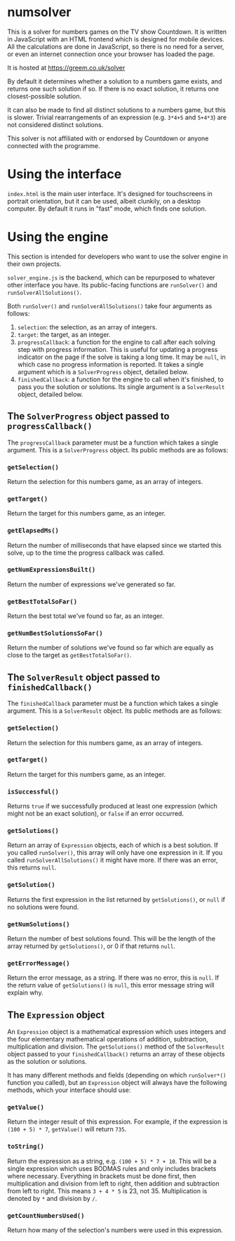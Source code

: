 # numsolver

This is a solver for numbers games on the TV show Countdown. It is written in JavaScript with an HTML frontend which is designed for mobile devices. All the calculations are done in JavaScript, so there is no need for a server, or even an internet connection once your browser has loaded the page.

It is hosted at https://greem.co.uk/solver

By default it determines whether a solution to a numbers game exists, and returns one such solution if so. If there is no exact solution, it returns one closest-possible solution.

It can also be made to find all distinct solutions to a numbers game, but this is slower. Trivial rearrangements of an expression (e.g. `3*4+5` and `5+4*3`) are not considered distinct solutions.

This solver is not affiliated with or endorsed by Countdown or anyone connected with the programme.

# Using the interface

`index.html` is the main user interface. It's designed for touchscreens in portrait orientation, but it can be used, albeit clunkily, on a desktop computer. By default it runs in "fast" mode, which finds one solution.

# Using the engine

This section is intended for developers who want to use the solver engine in their own projects.

`solver_engine.js` is the backend, which can be repurposed to whatever other interface you have. Its public-facing functions are `runSolver()` and `runSolverAllSolutions()`.

Both `runSolver()` and `runSolverAllSolutions()` take four arguments as follows:

1. `selection`: the selection, as an array of integers.
2. `target`: the target, as an integer.
3. `progressCallback`: a function for the engine to call after each solving step with progress information. This is useful for updating a progress indicator on the page if the solve is taking a long time. It may be `null`, in which case no progress information is reported. It takes a single argument which is a `SolverProgress` object, detailed below.
4. `finishedCallback`: a function for the engine to call when it's finished, to pass you the solution or solutions. Its single argument is a `SolverResult` object, detailed below.

## The `SolverProgress` object passed to `progressCallback()`
The `progressCallback` parameter must be a function which takes a single
argument. This is a `SolverProgress` object. Its public methods are as follows:

### `getSelection()`
Return the selection for this numbers game, as an array of integers.

### `getTarget()`
Return the target for this numbers game, as an integer.

### `getElapsedMs()`
Return the number of milliseconds that have elapsed since we started this solve,
up to the time the progress callback was called.

### `getNumExpressionsBuilt()`
Return the number of expressions we've generated so far.

### `getBestTotalSoFar()`
Return the best total we've found so far, as an integer.

### `getNumBestSolutionsSoFar()`
Return the number of solutions we've found so far which are equally as close
to the target as `getBestTotalSoFar()`.

## The `SolverResult` object passed to `finishedCallback()`
The `finishedCallback` parameter must be a function which takes a single argument. This is a `SolverResult` object. Its public methods are as follows:

### `getSelection()`
Return the selection for this numbers game, as an array of integers.

### `getTarget()`
Return the target for this numbers game, as an integer.

### `isSuccessful()`
Returns `true` if we successfully produced at least one expression (which might
not be an exact solution), or `false` if an error occurred.

### `getSolutions()`
Return an array of `Expression` objects, each of which is a best solution. If you called `runSolver()`, this array will only have one expression in it. If you called `runSolverAllSolutions()` it might have more. If there was an error, this returns `null`.

### `getSolution()`
Returns the first expression in the list returned by `getSolutions()`, or
`null` if no solutions were found.

### `getNumSolutions()`
Return the number of best solutions found. This will be the length of the array
returned by `getSolutions()`, or 0 if that returns `null`.

### `getErrorMessage()`
Return the error message, as a string. If there was no error, this is `null`.
If the return value of `getSolutions()` is `null`, this error message string
will explain why.

## The `Expression` object
An `Expression` object is a mathematical expression which uses integers and the four elementary mathematical operations of addition, subtraction, multiplication and division. The `getSolutions()` method of the `SolverResult` object passed
to your `finishedCallback()` returns an array of these objects as the solution or solutions.

It has many different methods and fields (depending on which `runSolver*()` function you called), but an `Expression` object will always have the following methods, which your interface should use:

### `getValue()`
Return the integer result of this expression. For example, if the expression is `(100 + 5) * 7`, `getValue()` will return `735`.

### `toString()`
Return the expression as a string, e.g. `(100 + 5) * 7 + 10`. This will be a single expression which uses BODMAS rules and only includes brackets where necessary. Everything in brackets must be done first, then multiplication and division from left to right, then addition and subtraction from left to right. This means `3 + 4 * 5` is 23, not 35. Multiplication is denoted by `*` and division by `/`.

### `getCountNumbersUsed()`
Return how many of the selection's numbers were used in this expression.
